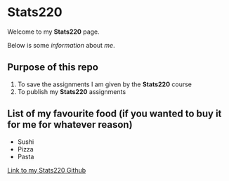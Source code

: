 # Stats220
Welcome to my **Stats220** page.

Below is some *information* about *me*.

## Purpose of this repo
1. To save the assignments I am given by the **Stats220** course
2. To publish my **Stats220** assignments

## List of my favourite food (if you wanted to buy it for me for whatever reason)
* Sushi
* Pizza
* Pasta

[Link to my Stats220 Github](https://github.com/DDDeso/Stats220)
